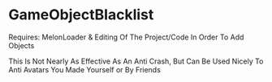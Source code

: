 # GameObjectBlacklist
Requires: MelonLoader & Editing Of The Project/Code In Order To Add Objects

This Is Not Nearly As Effective As An Anti Crash, But Can Be Used Nicely To Anti Avatars You Made Yourself or By Friends
